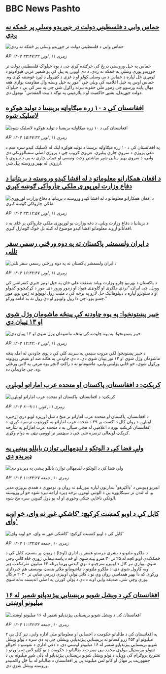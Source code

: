 # BBC News Pashto## [حماس وايي د فلسطيني دولت تر جوړېدو وسلې پر ځمکه نه ږدي](https://www.bbc.com/pashto/articles/c3wn833g26zo?at_medium=RSS&at_campaign=rss?at_campaign=githubrss)![حماس وايي د فلسطيني دولت تر جوړېدو وسلې پر ځمکه نه ږدي](https://ichef.bbci.co.uk/ace/ws/240/cpsprodpb/779a/live/a8b22640-6ffa-11f0-8dbd-f3d32ebd3327.png)_AP ۱۴۰۴ زمری ۱۱, اونۍ ۲۳:۴۷:۳۲_حماس په خپل وروستي دريځ کې څرګنده کړې چې د يوه خپلواک فلسطيني دولت تر جوړېدو پورې وسلې په ځمکه نه ږدي. د دې اوونۍ په پيل کې يو شمېر عربي هېوادونو د لومړي ځل لپاره د حماس د بې وسلې کولو او د غزې د کنټرول د لېږد غوښتنه کړې وه. حماس اوس په خپل اعلاميه کې ويلي چې "موږ به خپل وسله وال مقاومت يوازې هغه مهال پايته ورسوو چې زموږ ملي حقونه بېرته راکړل شي چې په سر کې يې د خپلواک دولت جوړېدل، بشپړ حاکميت او د پلازمېنې په توګه د بيت المقدس" نومول دي.## [افغانستان کې د ۱۰ زره میګاواټه برېښنا د تولید هوکړه لاسلیک شوه](https://www.bbc.com/pashto/articles/cy8jpv72w8go?at_medium=RSS&at_campaign=rss?at_campaign=githubrss)![افغانستان کې د ۱۰ زره میګاواټه برېښنا د تولید هوکړه لاسلیک شوه](https://ichef.bbci.co.uk/ace/ws/240/cpsprodpb/7949/live/00e855d0-6fb7-11f0-8dbd-f3d32ebd3327.png)_AP ۱۴۰۴ زمری ۱۱, اونۍ ۱۵:۴۷:۳۲_په افغانستان کې د ۱۰ زره میګاواټه برېښنا د تولید هوکړه لیک له لاسلیک کېدو سره سم د دغې پروژې د سروې چارې پیلېږي. 
عزیزي‌ ګروپ چې د پروژي‌ اصلي‌ سمبالوونکی دی وايي، د سروې بهیر ښايي‌ شپږ میاشتې وخت ونیسي‌ او عملي‌ چارې به یې د سروې یا ارزونې له بهیر وروسته پیل شي.## [د افغان همکارانو معلوماتو د له افشا کېدو وروسته د بريتانیا د دفاع وزارت لوړپوړی ملکي چارواکی ګوښه کېږي](https://www.bbc.com/pashto/articles/cx27p410p0jo?at_medium=RSS&at_campaign=rss?at_campaign=githubrss)![د افغان همکارانو معلوماتو د له افشا کېدو وروسته د بريتانیا د دفاع وزارت لوړپوړی ملکي چارواکی ګوښه کېږي](https://ichef.bbci.co.uk/ace/ws/240/cpsprodpb/253e/live/3d317d80-6f91-11f0-af20-030418be2ca5.jpg)_AP ۱۴۰۴ زمری ۱۱, اونۍ ۲۳:۱۲:۵۷_د بریتانیا د دفاع وزارت ویلي، د دغه وزارت یو لوړپوړی ملکي چارواکي پر ځای به د افغانانو اړوند معلوماتو افشا کېدو موضوع له کبله بل څوک ګومارل کېږي.## [د ایران ولسمشر پاکستان ته په دوه ورځني رسمي سفر تللی](https://www.bbc.com/pashto/articles/c9873n295rpo?at_medium=RSS&at_campaign=rss?at_campaign=githubrss)![د ایران ولسمشر پاکستان ته په دوه ورځني رسمي سفر تللی](https://ichef.bbci.co.uk/ace/ws/240/cpsprodpb/9b1b/live/b8489800-6fbe-11f0-af20-030418be2ca5.jpg)_AP ۱۴۰۴ زمری ۱۱, اونۍ ۱۶:۴۲:۴۷_د پاکستان د بهرنیو چارو وزارت ویاند شفقت علي خان په خپل اونیز خبري کنفرانس کې وویل، چې ایران،"نږدې ملګری او ګاونډی هېواد او زموږ ورور دی. 
موږ د کړکیچونو کمولو او د ستونزو لپاره د دیپلوماتیک حل لارو په برخه کې د مثبت رول لوبولو ته ژمن یوو. 
موږ چمتو یوو، چې دا رول ولوبوو او دې رول ته به ادامه ورکو."## [خیبر پښتونخوا: په یوه چاودنه کې پینځه ماشومان وژل شوي او ۱۳ ټپیان دي](https://www.bbc.com/pashto/articles/cwy575pyq2no?at_medium=RSS&at_campaign=rss?at_campaign=githubrss)![خیبر پښتونخوا: په یوه چاودنه کې پینځه ماشومان وژل شوي او ۱۳ ټپیان دي](https://ichef.bbci.co.uk/ace/ws/240/cpsprodpb/339b/live/f3acebb0-6f9d-11f0-8dbd-f3d32ebd3327.png)_AP ۱۴۰۴ زمری ۱۱, اونۍ ۱۲:۴۲:۰۷_د خیبر پښتونخوا لکي مروت سیمې په سربند کلي کې د یوې چاودنې له امله پنځه ماشومان وژل شوي او ۱۳ نور ټپیان شوي دي.
د دې چاودنې په هکله ضد او نقیض رپوټونه ورکړل شوي، خو ځايي پولیس وایي، ماشومانو ته د راکټ لانچر یوه مرمۍ په لاس ورغلې وه، چې چاوېدلې ده.## [کرېکټ: د افغانستان، پاکستان او متحده عرب اماراتو لوبلړۍ](https://www.bbc.com/pashto/articles/cy40mvkej43o?at_medium=RSS&at_campaign=rss?at_campaign=githubrss)![کرېکټ: د افغانستان، پاکستان او متحده عرب اماراتو لوبلړۍ](https://ichef.bbci.co.uk/ace/ws/240/cpsprodpb/829e/live/f6769800-6f66-11f0-8dbd-f3d32ebd3327.jpg)_AP ۱۴۰۴ زمری ۱۱, اونۍ ۶:۰۹:۱۱_د افغانستان، پاکستان او متحده عرب اماراتو تر منځ د شل اوريزه لوبو دری اړخيزه لوبلړۍ د روان کال د اګست پر ۲۹ د متحده عرب اماراتو په کوربتوب ترسره کېږي. د افغانستان کرېکټ بورډ د اعلاميې له مخې سيالۍ به د متحده عرب اماراتو په شارجه کرېکټ لوبغالي ترسره شي چې د سپټمبر تر اوومې نېټې به دوام وکړي.## [ولې فضا کې د الوتکو د لنډمهالي توازن بایللو پېښې په ډېرېدو دي ](https://www.bbc.com/pashto/articles/c754wdxpp4yo?at_medium=RSS&at_campaign=rss?at_campaign=githubrss)![ولې فضا کې د الوتکو د لنډمهالي توازن بایللو پېښې په ډېرېدو دي ](https://ichef.bbci.co.uk/ace/ws/240/cpsprodpb/c128/live/1f30b620-6e15-11f0-af20-030418be2ca5.jpg)_AP ۱۴۰۴ زمری ۱۰, جمعه ۱۱:۴۴:۲۷_انډریو ډیوېس د 'ډاکټرهو' نندارتون لپاره نیوزیلنډ ته روان و، نوموړی د همدې ‍پرو‍ژې مدیر و.  له لندن تر سینګاپوره یې د الوتنې لومړۍ برخه ډېره ارامه تېره شوه خو لږ وروسته الوتکې ناڅاپې جټکې وخوړې او له یو ډول ګډوډۍ سره مخ شوه.## [کابل کې د اوبو کمښت کړکېچ: 'کاشکې غوړ نه وای، خو اوبه وای'](https://www.bbc.com/pashto/articles/c987yrwwez6o?at_medium=RSS&at_campaign=rss?at_campaign=githubrss)![کابل کې د اوبو کمښت کړکېچ: 'کاشکې غوړ نه وای، خو اوبه وای'](https://ichef.bbci.co.uk/ace/ws/240/cpsprodpb/b940/live/ea516900-6ec2-11f0-af20-030418be2ca5.jpg)_AP ۱۴۰۴ زمری ۱۰, جمعه ۱۰:۳۴:۵۷_د ملګرو ملتونو د بشري مرستو همغږ ۍ ادارې (اوچا) د رپوټ پر بنسټ، کابل کې د ځمکلاندې اوبو کچه له ۲۵ تر ۳۰ مترو ټیټه شوې او څه د پاسه نیمايي ژورې څاه ګانې وچې شوې.‌ یوازې تېر کال د اوبیزو سرچینو د نوې کيدنې وړتیا پرتله ۴۴ میلیون مترمکعب ډېر اوبه کارول شوي دي. د ملګرو ملتونو د ماشومانو ملاتړ بنسټ یونیسف هم خبرداری ورکړی که دا بهیر همداسې روان وي‌ نو د کابل ټولې اوبیزې زېرمې ښايي‌ تر ۲۰۳۰ م کال پورې وچې شي. صدیقه وايي اوبه د دې د ټولې کورنۍ په اصلي‌ اندېښنه بدله شوې.## [افغانستان کې د وېشل شویو برېښنايي پېژندپاڼو شمېر له  ۱۶ میلیونو اوښتی](https://www.bbc.com/pashto/articles/c7764mrpxe6o?at_medium=RSS&at_campaign=rss?at_campaign=githubrss)![افغانستان کې د وېشل شویو برېښنايي پېژندپاڼو شمېر له  ۱۶ میلیونو اوښتی](https://ichef.bbci.co.uk/ace/ws/240/cpsprodpb/95ce/live/2aaa5db0-6ecb-11f0-8dbd-f3d32ebd3327.jpg)_AP ۱۴۰۴ زمری ۱۰, جمعه ۱۱:۳۶:۳۶_په افغانستان کې د طالبانو حکومت د احصایي او معلوماتو ملي اداره وايي، تېر کال یې ۲ میلیونو او ۴۵۴ زرو کسانو ته برېښنايي پېژندپاڼې وېشلي چې په دې سره د ټولو وېشل شویو برېښنايي پېژندپاڼو شمېر له  ۱۶ میلیونو  اوښتی دی. 
د دغې ادارې د نفوسو د احوالو ثبتولو مرستیال مولوي محمد نبي نصرت د طالبانو د حکومت د یو کلنو لاس ته راوړنو د تشریح پروګرام کې وویل، د ټولو وېشل شویو برېښنايي پېژندپاڼو له ډلې شپږ میلیونه یې د جمهوریت پر مهال او کابو لس میلیونه یې پر افغانستان د طالبانو له بیا ځل واکمنېدو وروسته وېشل شوې دي.